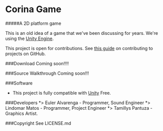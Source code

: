 Corina Game
========

#####A 2D platform game

This is an old idea of a game that we've been discussing for years. We're using the [Unity Engine](http://unity3d.com).

This project is open for contributions. See [this guide](https://guides.github.com/activities/contributing-to-open-source/) on contributing to projects on GitHub.

###Download
Coming soon!!!! 

###Source Walkthrough
Coming soon!!!

###Software
- This project is fully compatible with [Unity](http://unity3d.com) Free.

###Developers
*> Euler Alvarenga  - Programmer, Sound Engineer
*> Lindomar Matos   - Programmer, Project Engineer
*> Tamillys Pantuza - Graphics Artist.


###Copyright
See LICENSE.md
